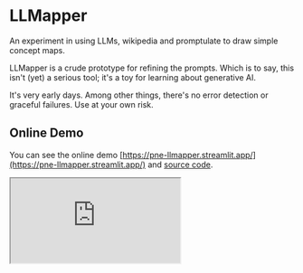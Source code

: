 # LLMapper

An experiment in using LLMs, wikipedia and promptulate to draw simple concept maps.

LLMapper is a crude prototype for refining the prompts. Which is to say, this isn't (yet) a serious tool; it's a toy for learning about generative AI. 

It's very early days. Among other things, there's no error detection or graceful failures. Use at your own risk.

## Online Demo

You can see the online demo [https://pne-llmapper.streamlit.app/](https://pne-llmapper.streamlit.app/) and [source code](https://github.com/Undertone0809/promptulate/tree/main/example).

<script setup>
import IFrame from '/components/iframe.vue'
</script>

<IFrame src="https://pne-llmapper.streamlit.app/?embed=true" />

The Musk search operation effect is as follows: 

<img src="./img/a-knowledge-graph-of-Musk.png" alt="a-knowledge-graph-of-Musk" />

## Step-by-Step Implementation

![llmapper-workflow.png.png](img/llmapper-workflow.png)

### Step 1

Create a `core.py` script and import the necessary dependencies:

```python
from io import BytesIO
from typing import List

import matplotlib
import matplotlib.pyplot as plt
import networkx as nx
from pydantic import BaseModel, Field
```
Define core classes and functions for mapping knowledge 

```python
# Fixed the matplotlib font display issue
matplotlib.use("Agg")


class AppConfig:
    model_name: Optional[str] = None
    api_key: Optional[str] = None
    api_base: Optional[str] = None


class Node(BaseModel):
    id: str = Field(..., title="ID")
    title: str = Field(..., title="Title")


class Edge(BaseModel):
    from_: str = Field(..., title="From", alias="from")
    to: str = Field(..., title="To")
    title: str = Field(..., title="Title")


class Graph(BaseModel):
    nodes: List[Node] = Field(..., title="Nodes")
    edges: List[Edge] = Field(..., title="Edges")


def create_knowledge_graph(graph: Graph):
    graph: dict = graph.model_dump()
    G = nx.DiGraph()

    for node in graph["nodes"]:
        layer = node["id"]
        G.add_node(node["id"], title=node["title"], layer=layer)

    for edge in graph["edges"]:
        G.add_edge(edge["from_"], edge["to"], title=edge["title"])

    return G


def draw_graph(G):
    pos = nx.spring_layout(G, weight="layer")
    fig, ax = plt.subplots(figsize=(12, 8))

    nx.draw_networkx_nodes(G, pos, node_shape="s", node_color="skyblue", ax=ax)
    nx.draw_networkx_edges(
        G, pos, edge_color="gray", arrowstyle="->", arrowsize=15, ax=ax
    )

    # Draw node label
    labels = nx.get_node_attributes(G, "title")
    nx.draw_networkx_labels(G, pos, labels=labels, font_size=12)

    # Draw the label of the edge
    edge_labels = nx.get_edge_attributes(G, "title")
    nx.draw_networkx_edge_labels(G, pos, edge_labels=edge_labels, font_size=10, ax=ax)

    buf = BytesIO()
    fig.savefig(buf, format="png")
    buf.seek(0)

    return buf


def generate_nodes(query_result: str, app_config: AppConfig) -> Graph:
    _prompt = f"""
    Please generate a knowledge graph based on the requirements of {summary_prompt}
    and the content of {query_result}
    """

    return pne.chat(
        model=app_config.model_name,
        messages=_prompt,
        model_config={"api_base": app_config.api_base, "api_key": app_config.api_key},
        output_schema=Graph,
    )

```

### Step 2

Create a `prompt-summarize.md` script:

```markdown
# MISSION

You are an expert summarizer. You will examine an article and produce a list of concepts about the article and a list of relationships between those concepts.

# INPUT

You will be given the text of an article. This will be the sole source of information for your outline. Do not include any details that don't appear in the article.

# CONTEXT

Treat everything in the article as factual.

# METHODOLOGY

1. Start by summarizing the article.
2. Make a list of all concepts described in the article.
- A concept is a common or proper noun
- A concept cannot include more than one noun (it cannot include lists of nouns)
3. Focus only on the concepts that are most relevant to what this article is about and why it matters.
4. The first concept in the list is the main subject of the article
5. Take the first concept in the list and consider its relationship to all the other concepts in the list, and list the hierarchical relationship between the first concept and all the other concepts
6. Do the same thing for the second concept, and then every remaining concept in the list.

# OUTPUT
- Combine all of your understanding of the subject being summarized into a single, 20-word sentence. Do NOT mention the summary itself; focus only on the subject. Write it in a section called WHAT THIS IS:.

- Speculate about why this subject matters and write a single 20-word sentence that explains it in a section called WHY IT MATTERS:.

- Choose the 10 MOST IMPORTANT concepts in the article in order of importance. A concept is a common or proper noun that is a key part of the article. The most important concepts are those that help explain what this is and why it matters. Only include one concept per bullet. Don't include descriptions of each concept; only the concepts themselves. Include concepts that explain why this subject matters. The first concept in the list is the main subject of the article. Output the list in a section called MAIN CONCEPTS:.

- Write a list of how each concept in the MAIN CONCEPTS list relates to each of the other concepts in that list and their hierarchy.The hierarchical relationship between each concept is represented by an Arabic numeral corresponding to the id= hierarchy. ONLY USE CONCEPTS FROM THE CONCEPTS LIST. Do not introduce new concepts. Add each relationship to a list in the format "noun verb noun." DO NOT WRITE SENTENCES, only noun-verb-noun. Only include one object and subject in each bullet point. Consider how this concept relates to the main subject. Include relationships that help explain why this subject matters. Output that list in a section called RELATIONSHIPS:.

This is the format for the RELATIONSHIPS section:

- Bytedance owns TikTok
- Bytedance owns Douyin
- TikTok expanded globally

Only include ONE SUBJECT, ONE OBJECT, and ONE PREDICATE per bullet. Do not include adjectives or adverbs. Do not include lists in bullets.

Include as many relationships as necessary to represent ALL the concepts in the concepts list. Include at least 20 relationships in this list. DO NOT INCLUDE CONCEPTS THAT AREN'T PRESENT IN THE CONCEPTS LIST ABOVE.

# RULES

- Do not mention the article itself
- Do not mention references
- Write the summary in Markdown format
```

### Step 3

Create a `app.py` script and define the sidebar to place the user parameter configuration:

```python
import streamlit as st
from core import (
    AppConfig,
    Graph,
    create_knowledge_graph,
    draw_graph,
    generate_nodes,
)

from promptulate.tools.wikipedia import wikipedia_search


def main():
    app_config = AppConfig()
    with st.sidebar:
        app_config.model_name = st.selectbox(
            label="Language Model Name",
            options=[
                "openai/gpt-4o",
                "openai/gpt-4-turbo",
                "deepseek/deepseek-chat",
                "zhipu/glm-4",
                "ollama/llama2",
            ],
            help="For more details, please see"
            "[how to write model name?]("
            "https://www.promptulate.cn/#/other/how_to_write_model_name)",
        )
        app_config.api_key = st.text_input(
            "API Key", key="provider_api_key", type="password"
        )
        app_config.api_base = st.text_input("OpenAI Proxy URL (Optional)")
        "[View the source code](https://github.com/Undertone0809/promptulate)"

    st.title("llmapper")
    st.caption(
        """
        llmapper was an experimental project. Given a query term, llmapper would search Wikipedia for relevant content, and then generate a knowledge graph using Promptulate.\n
        🚀 Power by [promptulate](https://github.com/Undertone0809/promptulate)
        """  # noqa
    )
    st.chat_message("assistant").write(
        "Input the query you want to generate a knowledge graph for."
    )

    if prompt := st.chat_input():
        if not app_config.api_key:
            st.info("Please add your API key to continue.")
            st.stop()

        st.chat_message("user").write(prompt)

        st.chat_message("assistant").write(f"Querying {prompt} from Wikipedia...")

        query_result: str = wikipedia_search(prompt, top_k_results=1)

        st.chat_message("assistant").write(
            f"Found the following content from Wikipedia:\n{query_result}"
        )
        st.chat_message("assistant").write(
            "Generating knowledge graph based on the query result..."
        )

        graph: Graph = generate_nodes(query_result, app_config)

        # generate and draw the knowledge graph
        G = create_knowledge_graph(graph)
        buf = draw_graph(G)

        st.chat_message("assistant").write(
            "The following is the generated knowledge map:"
        )
        st.image(buf)


if __name__ == "__main__":
    main()
```

Finally, run the application:

```shell
streamlit run app.py
```


## Quick Start

You can use the following command to run the LLMapper project quickly:

- Click [here](https://github.com/Undertone0809/promptulate/fork) to fork the project to your local machine

- Clone the project locally:

```bash
git clone https://github.com/Undertone0809/promptulate.git
```

- Switch the current directory to the example

```shell
cd promptulate/example/llmapper
```

- Install the dependencies

```shell
pip install -r requirements.txt
```

- Run the application

```shell
streamlit run app.py
```